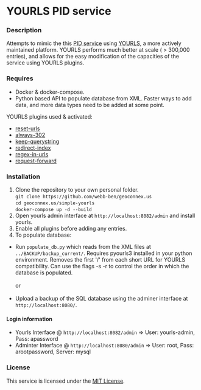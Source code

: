 # YOURLS PID service

### Description
Attempts to mimic the this [PID service](https://github.com/SISS/PID) using [YOURLS](https://yourls.org), a more actively maintained platform.
YOURLS performs much better at scale ( > 300,000 entries), and allows for the easy modification of the capacities of the service using YOURLS plugins. 

### Requires
- Docker & docker-compose.
- Python based API to populate database from XML. Faster ways to add data, and more data types need to be added at some point.

YOURLS plugins used & activated:
- [reset-urls](https://gist.github.com/ozh/a0090f46569b50835520d95f9481d9fd#file-plugin-php) 
- [always-302](https://github.com/tinjaw/Always-302)
- [keep-querystring](https://github.com/rinogo/yourls-keep-query-string)
- [redirect-index](https://github.com/tomslominski/yourls-redirect-index)
- [regex-in-urls](https://github.com/webb-ben/geoconnex.us/tree/master/simple-yourls/yourls/plugins/regex-in-urls)
- [request-forward](https://github.com/webb-ben/geoconnex.us/tree/master/simple-yourls/yourls/plugins/request-forward)

### Installation

1. Clone the repository to your own personal folder. <br>
   `git clone https://github.com/webb-ben/geoconnex.us`<br>
   `cd geoconnex.us/simple-yourls`<br>
   `docker-compose up -d --build`
2. Open yourls admin interface at `http://localhost:8082/admin` and install yourls.
3. Enable all plugins before adding any entries. 
4. To populate database:
 - Run `populate_db.py` which reads from the XML files at `../BACKUP/backup_current/`. 
   Requires pyourls3 installed in your python environment.
   Removes the first '/' from each short URL for YOURLS compatibility.
   Can use the flags -s -r to control the order in which the database is populated. 
   <br><br>or<br><br>
 - Upload a backup of the SQL database using the adminer interface at `http://localhost:8080/`.

#### Login information
- Yourls Interface @ `http://localhost:8082/admin` => User: yourls-admin, Pass: apassword
- Adminter Interface @ `http://localhost:8080/admin` => User: root, Pass: arootpassword, Server: mysql

### License
This service is licensed under the [MIT License](LICENSE).
